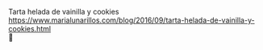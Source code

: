 Tarta helada de vainilla y cookies	https://www.marialunarillos.com/blog/2016/09/tarta-helada-de-vainilla-y-cookies.html	
਍